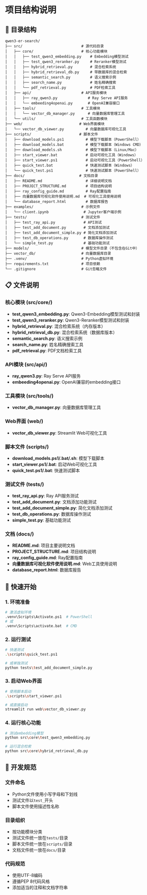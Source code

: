 # 项目结构说明

## 📁 目录结构

```
qwen3-er-search/
├── src/                           # 源代码目录
│   ├── core/                      # 核心功能模块
│   │   ├── test_qwen3_embedding.py    # Embedding模型测试
│   │   ├── test_qwen3_reranker.py     # Reranker模型测试
│   │   ├── hybrid_retrieval.py        # 混合检索系统
│   │   ├── hybrid_retrieval_db.py     # 带数据库的混合检索
│   │   ├── semantic_search.py         # 语义搜索示例
│   │   ├── search_name.py             # 姓名精确搜索
│   │   └── pdf_retrieval.py           # PDF检索工具
│   ├── api/                       # API服务模块
│   │   ├── ray_qwen3.py              # Ray Serve API服务
│   │   └── embeeding4openai.py       # OpenAI兼容接口
│   ├── tools/                     # 工具模块
│   │   └── vector_db_manager.py      # 向量数据库管理工具
│   └── utils/                     # 工具函数模块
├── web/                          # Web界面模块
│   └── vector_db_viewer.py          # 向量数据库可视化工具
├── scripts/                      # 脚本文件
│   ├── download_models.ps1          # 模型下载脚本（PowerShell）
│   ├── download_models.bat          # 模型下载脚本（Windows CMD）
│   ├── download_models.sh           # 模型下载脚本（Linux/Mac）
│   ├── start_viewer.bat             # 启动可视化工具（Windows）
│   ├── start_viewer.ps1             # 启动可视化工具（PowerShell）
│   ├── quick_test.bat               # 快速测试脚本（Windows）
│   └── quick_test.ps1               # 快速测试脚本（PowerShell）
├── docs/                         # 文档目录
│   ├── README.md                    # 详细说明文档
│   ├── PROJECT_STRUCTURE.md         # 项目结构说明
│   ├── ray_config_guide.md          # Ray配置指南
│   ├── 向量数据库可视化软件使用说明.md  # 可视化工具使用说明
│   └── database_report.html         # 数据库报告
├── examples/                      # 示例文件
│   └── client.ipynb                # Jupyter客户端示例
├── tests/                         # 测试文件
│   ├── test_ray_api.py             # API测试
│   ├── test_add_document.py        # 文档添加测试
│   ├── test_add_document_simple.py # 简化文档添加测试
│   ├── test_db_operations.py       # 数据库操作测试
│   └── simple_test.py              # 基础功能测试
├── models/                        # 模型文件目录（不包含在Git中）
├── vector_db/                     # 向量数据库目录
├── .venv/                         # Python虚拟环境
├── requirements.txt               # 项目依赖
└── .gitignore                     # Git忽略文件
```

## 📋 文件说明

### 核心模块 (src/core/)
- **test_qwen3_embedding.py**: Qwen3-Embedding模型测试和封装
- **test_qwen3_reranker.py**: Qwen3-Reranker模型测试和封装
- **hybrid_retrieval.py**: 混合检索系统（内存版本）
- **hybrid_retrieval_db.py**: 混合检索系统（数据库版本）
- **semantic_search.py**: 语义搜索示例
- **search_name.py**: 姓名精确搜索工具
- **pdf_retrieval.py**: PDF文档检索工具

### API模块 (src/api/)
- **ray_qwen3.py**: Ray Serve API服务
- **embeeding4openai.py**: OpenAI兼容的embedding接口

### 工具模块 (src/tools/)
- **vector_db_manager.py**: 向量数据库管理工具

### Web界面 (web/)
- **vector_db_viewer.py**: Streamlit Web可视化工具

### 脚本文件 (scripts/)
- **download_models.ps1/.bat/.sh**: 模型下载脚本
- **start_viewer.ps1/.bat**: 启动Web可视化工具
- **quick_test.ps1/.bat**: 快速测试脚本

### 测试文件 (tests/)
- **test_ray_api.py**: Ray API服务测试
- **test_add_document.py**: 文档添加功能测试
- **test_add_document_simple.py**: 简化文档添加测试
- **test_db_operations.py**: 数据库操作测试
- **simple_test.py**: 基础功能测试

### 文档 (docs/)
- **README.md**: 项目主要说明文档
- **PROJECT_STRUCTURE.md**: 项目结构说明
- **ray_config_guide.md**: Ray配置指南
- **向量数据库可视化软件使用说明.md**: Web工具使用说明
- **database_report.html**: 数据库报告

## 🚀 快速开始

### 1. 环境准备
```bash
# 激活虚拟环境
.venv\Scripts\Activate.ps1  # PowerShell
# 或
.venv\Scripts\activate.bat  # CMD
```

### 2. 运行测试
```bash
# 快速测试
.\scripts\quick_test.ps1

# 或单独测试
python tests\test_add_document_simple.py
```

### 3. 启动Web界面
```bash
# 使用脚本启动
.\scripts\start_viewer.ps1

# 或直接启动
streamlit run web\vector_db_viewer.py
```

### 4. 运行核心功能
```bash
# 测试embedding模型
python src\core\test_qwen3_embedding.py

# 运行混合检索
python src\core\hybrid_retrieval_db.py
```

## 📝 开发规范

### 文件命名
- Python文件使用小写字母和下划线
- 测试文件以`test_`开头
- 脚本文件使用描述性名称

### 目录组织
- 按功能模块分类
- 测试文件统一放在`tests/`目录
- 脚本文件统一放在`scripts/`目录
- 文档文件统一放在`docs/`目录

### 代码规范
- 使用UTF-8编码
- 遵循PEP 8代码风格
- 添加适当的注释和文档字符串 